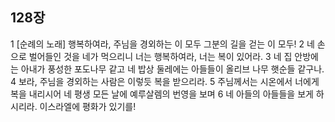 ## 128장
1 [순례의 노래] 행복하여라, 주님을 경외하는 이 모두 그분의 길을 걷는 이 모두!
2 네 손으로 벌어들인 것을 네가 먹으리니 너는 행복하여라, 너는 복이 있어라.
3 네 집 안방에는 아내가 풍성한 포도나무 같고 네 밥상 둘레에는 아들들이 올리브 나무 햇순들 같구나.
4 보라, 주님을 경외하는 사람은 이렇듯 복을 받으리라.
5 주님께서는 시온에서 너에게 복을 내리시어 네 평생 모든 날에 예루살렘의 번영을 보며
6 네 아들의 아들들을 보게 하시리라. 이스라엘에 평화가 있기를!
